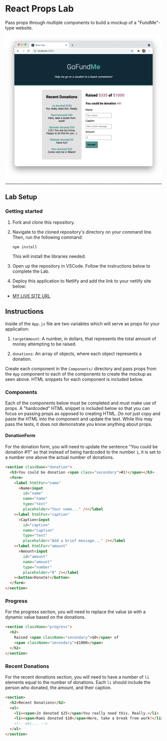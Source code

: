 # React Props Lab

Pass props through multiple components to build a mockup of a "FundMe"-type website.

![Image of completed application.](./assets/mockup.png)

---

## Lab Setup


### Getting started

1. Fork and clone this repository.

2. Navigate to the cloned repository's directory on your command line. Then, run the following command:

   ```
   npm install
   ```

   This will install the libraries needed.

3. Open up the repository in VSCode. Follow the instructions below to complete the Lab.

4. Deploy this application to Netlify and add the link to your netlify site below:

- [MY LIVE SITE URL](https://mkleemoff-lab-react-props.netlify.app/)

## Instructions

Inside of the `App.js` file are two variables which will serve as props for your application:

1. `targetAmount`: A number, in dollars, that represents the total amount of money attempting to be raised.

2. `donations`: An array of objects, where each object represents a donation.

Create each component in the `Components/` directory and pass props from the `App` component to each of the components to create the mockup as seen above. HTML snippets for each component is included below.

### Components

Each of the components below must be completed and must make use of props. A "hardcoded" HTML snippet is included below so that you can focus on passing props as opposed to creating HTML. _Do not_ just copy and paste the HTML into the component and update the text. While this may pass the tests, it does not demonstrate you know anything about props.

#### DonationForm

For the donation form, you will need to update the sentence "You could be donation #1!" so that instead of being hardcoded to the number `1`, it is set to a number one above the actual number of donations.

```html
<section className="donation">
  <h3>You could be donation <span class="secondary">#1!</span></h3>
  <form>
    <label htmlFor="name"
      >Name<input
        id="name"
        name="name"
        type="text"
        placeholder="Your name..." /></label
    ><label htmlFor="caption"
      >Caption<input
        id="caption"
        name="caption"
        type="text"
        placeholder="Add a brief message..." /></label
    ><label htmlFor="amount"
      >Amount<input
        id="amount"
        name="amount"
        type="number"
        placeholder="0" /></label
    ><button>Donate!</button>
  </form>
</section>
```

### Progress

For the progress section, you will need to replace the value `$0` with a dynamic value based on the donations.

```html
<section className="progress">
  <h2>
    Raised <span className="secondary">$0</span> of
    <span className="secondary">$1000</span>
  </h2>
</section>
```

### Recent Donations

For the recent donations section, you will need to have a number of `li` elements equal to the number of donations. Each `li` should include the person who donated, the amount, and their caption.

```html
<section>
  <h2>Recent Donations</h2>
  <ul>
    <li><span>Jo donated $25</span>You really need this. Really.</li>
    <li><span>Rami donated $10</span>Here, take a break from work!</li>
    <!-- etc... -->
  </ul>
</section>
```
